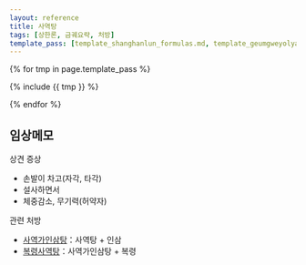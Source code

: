 ```yaml
---
layout: reference
title: 사역탕
tags: [상한론, 금궤요략, 처방]
template_pass: [template_shanghanlun_formulas.md, template_geumgweyolyag_formulas.md, template_etc_formulas.md]
---
```



{% for tmp in page.template_pass %}

{% include {{ tmp }} %}

{% endfor %}


## 임상메모

상견 증상
* 손발이 차고(자각, 타각)
* 설사하면서
* 체중감소, 무기력(허약자)

관련 처방
* [사역가인삼탕]({{site.formulaurl}}/사역가인삼탕)：사역탕 + 인삼
* [복령사역탕]({{site.formulaurl}}/복령사역탕)：사역가인삼탕 + 복령
